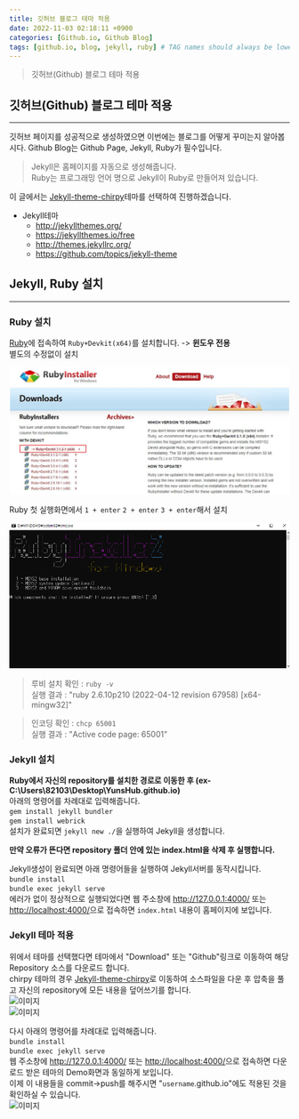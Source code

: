 ```yaml
---
title: 깃허브 블로그 테마 적용
date: 2022-11-03 02:18:11 +0900
categories: [Github.io, Github Blog]
tags: [github.io, blog, jekyll, ruby] # TAG names should always be lowercase
---
```

>깃허브(Github) 블로그 테마 적용

## 깃허브(Github) 블로그 테마 적용
---
깃허브 페이지를 성공적으로 생성하였으면 이번에는 블로그를 어떻게 꾸미는지 알아봅시다.
Github Blog는 Github Page, Jekyll, Ruby가 필수입니다.  
>Jekyll은 홈페이지를 자동으로 생성해줍니다.  
>Ruby는 프로그래밍 언어 명으로 Jekyll이 Ruby로 만들어져 있습니다.  

이 글에서는 [Jekyll-theme-chirpy](https://github.com/cotes2020/jekyll-theme-chirpy/)테마를 선택하여 진행하겠습니다.
- Jekyll테마
  - <http://jekyllthemes.org/>
  - <https://jekyllthemes.io/free>
  - <http://themes.jekyllrc.org/>
  - <https://github.com/topics/jekyll-theme>

## Jekyll, Ruby 설치
---
### **Ruby 설치**  
[Ruby](https://rubyinstaller.org/downloads/)에 접속하여 ```Ruby+Devkit(x64)```를 설치합니다. -> **윈도우 전용**  
별도의 수정없이 설치  

![이미지](/assets/img/Github%20Blog/Github_Blog_5.jpg)  

Ruby 첫 실행화면에서 ```1 + enter``` ```2 + enter``` ```3 + enter```해서 설치  

![이미지](/assets/img/Github%20Blog/Github_Blog_6.jpg)  
>루비 설치 확인 : ```ruby -v```  
>실행 결과 : "ruby 2.6.10p210 (2022-04-12 revision 67958) [x64-mingw32]"  

>인코딩 확인 : ```chcp 65001```  
>실행 결과 : "Active code page: 65001"  

### **Jekyll 설치**
**Ruby에서 자신의 repository를 설치한 경로로 이동한 후 (ex-C:\Users\82103\Desktop\YunsHub.github.io)**  
아래의 명령어를 차례대로 입력해줍니다.  
```gem install jekyll bundler```  
```gem install webrick```  
설치가 완료되면 ```jekyll new ./```을 실행하여 Jekyll을 생성합니다.  

**만약 오류가 뜬다면 repository 폴더 안에 있는 index.html을 삭제 후 실행합니다.**  

Jekyll생성이 완료되면 아래 명령어들을 실행하여 Jekyll서버를 동작시킵니다.  
```bundle install```  
```bundle exec jekyll serve```  
에러가 없이 정상적으로 실행되었다면 웹 주소창에 <http://127.0.0.1:4000/> 또는 <http://localhost:4000/>으로 접속하면 ```index.html``` 내용이 홈페이지에 보입니다.

### **Jekyll 테마 적용**  
위에서 테마를 선택했다면 테마에서 "Download" 또는 "Github"링크로 이동하여 해당 Repository 소스를 다운로드 합니다.  
chirpy 테마의 경우 [Jekyll-theme-chirpy](https://github.com/cotes2020/jekyll-theme-chirpy/)로 이동하여 소스파일을 다운 후 압축을 풀고 자신의 repository에 모든 내용을 덮어쓰기를 합니다.  
![이미지](/assets/img/Github%20Blog/Github_Blog_7.jpg)  
![이미지](/assets/img/Github%20Blog/Github_Blog_8.jpg)  

다시 아래의 명령어를 차례대로 입력해줍니다.  
```bundle install```  
```bundle exec jekyll serve```  
웹 주소창에 <http://127.0.0.1:4000/> 또는 <http://localhost:4000/>으로 접속하면 다운로드 받은 테마의 Demo화면과 동일하게 보입니다.  
이제 이 내용들을 commit->push를 해주시면 "```username```.github.io"에도 적용된 것을 확인하실 수 있습니다.  
![이미지](/assets/img/Github%20Blog/Github_Blog_9.jpg)